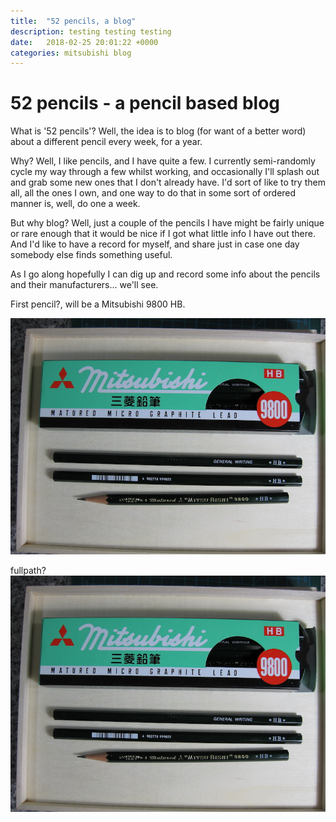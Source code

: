 ```yaml
---
title:  "52 pencils, a blog"
description: testing testing testing
date:   2018-02-25 20:01:22 +0000
categories: mitsubishi blog
---
```


# 52 pencils - a pencil based blog

What is '52 pencils'? Well, the idea is to blog (for want of a better word)
about a different pencil every week, for a year.

Why? Well, I like pencils, and I have quite a few. I currently semi-randomly cycle my way
through a few whilst working, and occasionally I'll splash out and grab some new ones that
I don't already have. I'd sort of like to try them all, all the ones I own, and one way
to do that in some sort of ordered manner is, well, do one a week.

But why blog? Well, just a couple of the pencils I have might be fairly unique or rare enough
that it would be nice if I got what little info I have out there. And I'd like to have a record
for myself, and share just in case one day somebody else finds something useful.

As I go along hopefully I can dig up and record some info about the pencils and their manufacturers...
we'll see.

First pencil?, will be a Mitsubishi 9800 HB.

![Mitsubishi 9800](images/mitsubishi_9800_small.JPG)

fullpath?
![Mitsubishi 9800](/images/mitsubishi_9800_small.JPG)
